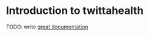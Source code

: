 # Introduction to twittahealth

TODO: write [great documentation](http://jacobian.org/writing/what-to-write/)
